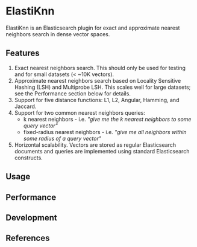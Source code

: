 # ElastiKnn

ElastiKnn is an Elasticsearch plugin for exact and approximate nearest neighbors search in dense vector spaces.

## Features

1. Exact nearest neighbors search. This should only be used for testing and for small datasets (< ~10K vectors).
2. Approximate nearest neighbors search based on Locality Sensitive Hashing (LSH) and Multiprobe LSH. This scales well for large datasets; see the Performance section below for details.
3. Support for five distance functions: L1, L2, Angular, Hamming, and Jaccard.
4. Support for two common nearest neighbors queries: 
	- k nearest neighbors - i.e. _"give me the k nearest neighbors to some query vector"_
	- fixed-radius nearest neighbors - i.e. _"give me all neighbors within some radius of a query vector"_
5. Horizontal scalability. Vectors are stored as regular Elasticsearch documents and queries are implemented using standard Elasticsearch constructs.

## Usage

## Performance

## Development

## References